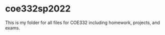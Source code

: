 # coe332sp2022

This is my folder for all files for COE332 including homework, projects, and exams.
